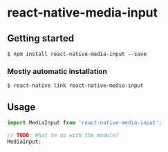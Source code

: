# react-native-media-input

## Getting started

`$ npm install react-native-media-input --save`

### Mostly automatic installation

`$ react-native link react-native-media-input`

## Usage
```javascript
import MediaInput from 'react-native-media-input';

// TODO: What to do with the module?
MediaInput;
```
